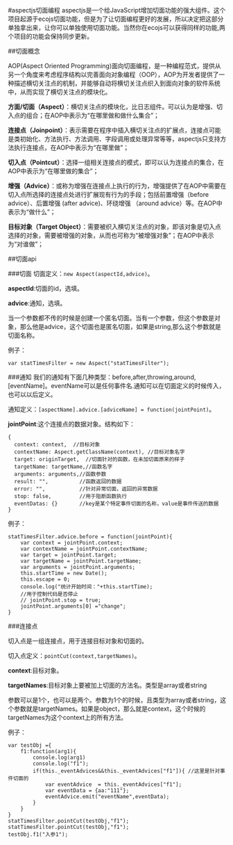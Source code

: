 #aspectjs切面编程
aspectjs是一个给JavaScript增加切面功能的强大组件。这个项目起源于ecojs切面功能，但是为了让切面编程更好的发展，所以决定把这部分单独拿出来，让你可以单独使用切面功能。当然你在ecojs可以获得同样的功能,两个项目的功能会保持同步更新。

##切面概念

AOP(Aspect Oriented Programming)面向切面编程，是一种编程范式，提供从另一个角度来考虑程序结构以完善面向对象编程（OOP），AOP为开发者提供了一种描述横切关注点的机制，并能够自动将横切关注点织入到面向对象的软件系统中，从而实现了横切关注点的模块化。

**方面/切面（Aspect）**：横切关注点的模块化，比日志组件。可以认为是增强、切入点的组合；在AOP中表示为“在哪里做和做什么集合”；

**连接点（Joinpoint）**：表示需要在程序中插入横切关注点的扩展点，连接点可能是类初始化、方法执行、方法调用、字段调用或处理异常等等，aspectjs只支持方法执行连接点，在AOP中表示为“在哪里做”；

**切入点（Pointcut）**：选择一组相关连接点的模式，即可以认为连接点的集合，在AOP中表示为“在哪里做的集合”；

**增强（Advice）**：或称为增强在连接点上执行的行为，增强提供了在AOP中需要在切入点所选择的连接点处进行扩展现有行为的手段；包括前置增强（before advice）、后置增强 (after advice)、环绕增强 （around advice）等。在AOP中表示为“做什么”；

**目标对象（Target Object）**：需要被织入横切关注点的对象，即该对象是切入点选择的对象，需要被增强的对象，从而也可称为“被增强对象”；在AOP中表示为“对谁做”；


##切面api

###切面
切面定义：`new Aspect(aspectId,advice)`。

**aspectId**:切面的id，选填。

**advice**:通知，选填。

当一个参数都不传的时候是创建一个匿名切面。当有一个参数，但这个参数是对象，那么他是advice，这个切面也是匿名切面，如果是string,那么这个参数就是切面名称。

例子：

	var statTimesFilter = new Aspect("statTimesFilter");

###通知
我们的通知有下面几种类型：before,after,throwing,around,[eventName]。eventName可以是任何事件名.通知可以在切面定义的时候传入，也可以以后定义。

通知定义：`[aspectName].advice.[adviceName] = function(jointPoint)`。

**jointPoint**:这个连接点的数据对象。结构如下：

	{
	  context: context,  //目标对象
	  contextName: Aspect.getClassName(context), //目标对象名字
	  target: originTarget,  //切面针对的函数，在未加切面原来的样子
	  targetName: targetName,//函数名字
	  arguments: arguments,//函数参数
	  result: "",          //函数返回的数据
	  error: "",           //针对异常切面，返回的异常数据
	  stop: false,         //用于阻断函数执行
	  eventDatas: {}	   //key是某个特定事件切面的名称，value是事件传送的数据
	}
	
例子：

	statTimesFilter.advice.before = function(jointPoint){
		var context = jointPoint.context;
		var contextName = jointPoint.contextName;
		var target = jointPoint.target;
		var targetName = jointPoint.targetName;
	    var arguments = jointPoint.arguments;
		this.startTime = new Date();
		this.escape = 0;
		console.log("统计开始时间："+this.startTime);
		//用于控制代码是否停止
		// jointPoint.stop = true;
		jointPoint.arguments[0] ="change";
	}


###连接点

切入点是一组连接点，用于连接目标对象和切面的。

切入点定义：`pointCut(context,targetNames)`。

**context**:目标对象。

**targetNames**:目标对象上要被加上切面的方法名。类型是array或者string

参数可以是1个，也可以是两个。参数为1个的时候，且类型为array或者string，这个参数就是targetNames。如果是object，那么就是context，这个时候的targetNames为这个context上的所有方法。

例子：

	var testObj ={
		f1:function(arg1){
			console.log(arg1)
			console.log("f1");
			if(this._eventAdvices&&this._eventAdvices["f1"]){ //这里是针对事件切面的
				var eventAdvice  = this._eventAdvices["f1"];
				var eventData = {aa:"111"};
				eventAdvice.emit("eventName",eventData);
			}
		}
	}
	statTimesFilter.pointCut(testObj,"f1");
	statTimesFilter.pointCut(testObj,"f1");
	testObj.f1("入参1");